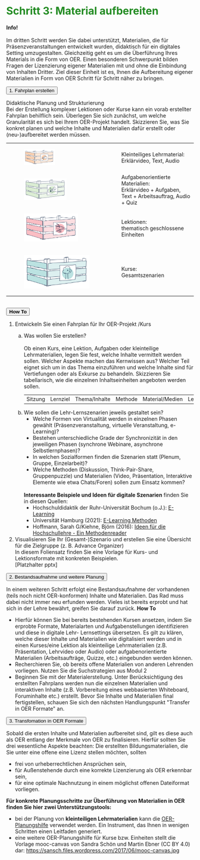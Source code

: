 <h1 style="color:#228b22">Schritt 3: Material aufbereiten</h1>
<link rel="stylesheet" href="https://cdnjs.cloudflare.com/ajax/libs/font-awesome/4.7.0/css/font-awesome.min.css">

<div class="infobox">
  <p><i class="fa fa-info-circle" style="color:blue"></i>  <b>Info!</b>
    <br><br>
    Im dritten Schritt werden Sie dabei unterstützt, Materialien, die für Präsenzveranstaltungen entwickelt wurden, didaktisch für ein digitales Setting umzugestalten. Gleichzeitig geht es um die Überführung Ihres Materials in die Form von OER. Einen besonderen Schwerpunkt bilden Fragen der Lizenzierung eigener Materialien mit und ohne die Einbindung von Inhalten Dritter. Ziel dieser Einheit ist es, Ihnen die Aufbereitung eigener Materialien in Form von OER Schritt für Schritt näher zu bringen.
  </p>
</div>

<div>
  <button class="accordion outer">1. Fahrplan erstellen</button>
  <div class="panel">
    <p>Didaktische Planung und Strukturierung
      <br>
      Bei der Erstellung komplexer Lektionen oder Kurse kann ein vorab erstellter Fahrplan behilflich sein. Überlegen Sie sich zunächst, um welche Granularität es sich bei Ihrem OER-Projekt handelt. Skizzieren Sie, was Sie konkret planen und welche Inhalte und Materialien dafür erstellt oder (neu-)aufbereitet werden müssen.
      <br>
      <table id="invisible">
        <tr>
          <td valign="middle" text-align="left" width="60%">
            <figure style="float:left;align:middle;">
              <img src="images/korb_orange.svg" alt="kleinteiliges Lehrmaterial" title="kleinteiliges Lehrmaterial" width="40%" height="40%"/>
            </figure>
          </td>
          <td valign="left" text-align="left" width="40%">
            Kleinteiliges Lehrmaterial:<br>Erklärvideo, Text, Audio
          </td>
        </tr>
        <tr>
          <td valign="middle" text-align="left" width="60%">
            <figure style="float:left;align:middle;">
              <img src="images/korb_green.svg" alt="aufgabenorientiertes Material" title="aufgabenorientiertes Material" width="55%" height="55%"/>
            </figure>
          </td>
          <td valign="left" text-align="left" width="40%">
            Aufgabenorientierte Materialien:<br>Erklärvideo + Aufgaben, Text + Arbeitsauftrag, Audio + Quiz
          </td>
        </tr>
        <tr>
          <td valign="middle" text-align="left" width="60%">
            <figure style="float:left;align:middle;">
              <img src="images/korb_red.svg" alt="Lektion" title="Lektion" width="70%" height="70%"/>
            </figure>
          </td>
          <td valign="left" text-align="left" width="40%">
            Lektionen:<br>thematisch geschlossene Einheiten
          </td>
        </tr>
        <tr>
          <td valign="middle" text-align="left" width="60%">
            <figure style="float:left;align:middle;">
              <img src="images/korb_blue.svg" alt="Kurs" title="Kurs" width="85%" height="85%"/>
            </figure>
          </td>
          <td valign="left" text-align="left" width="40%">
            Kurse:<br>Gesamtszenarien
          </td>
        </tr>
      </table>
      <br>
      <div>
        <button class="accordion inner"><b>How To</b></button>
        <div class="panel">
          <p>
            <ol type="1">
              <li>Entwickeln Sie einen Fahrplan für Ihr OER-Projekt /Kurs</li>
                <ol type="a">
                  <li>Was wollen Sie erstellen?<br><br>Ob einen Kurs, eine Lektion, Aufgaben oder kleinteilige Lehrmaterialien, legen Sie fest, welche Inhalte vermittelt werden sollen. Welcher Aspekte machen das Kernwissen aus? Welcher Teil eignet sich um in das Thema einzuführen und welche Inhalte sind für Vertiefungen oder als Exkurse zu behandeln. Skizzieren Sie tabellarisch, wie die einzelnen Inhaltseinheiten angeboten werden sollen.<br>
                    <table>
                      <tr>
                        <td valign="middle" text-align="left">
                          Sitzung
                        </td>
                        <td valign="middle" text-align="left">
                          Lernziel
                        </td>
                        <td valign="middle" text-align="left">
                          Thema/Inhalte
                        </td>
                        <td valign="middle" text-align="left">
                          Methode
                        </td>
                        <td valign="middle" text-align="left">
                          Material/Medien
                        </td>
                        <td valign="middle" text-align="left">
                          Lernüberprüfung
                        </td>
                      </tr>
                    </table>
                  </li>
                  <li> Wie sollen die Lehr-Lernszenarien jeweils gestaltet sein?<br>
                    <ul style="list-style-type:disc">
                      <li>Welche Formen von Virtualität werden in einzelnen Phasen gewählt (Präsenzveranstaltung, virtuelle Veranstaltung, e-Learning)?</li>
                      <li>Bestehen unterschiedliche Grade der Synchronizität in den jeweiligen Phasen (synchrone Webinare, asynchrone Selbstlernphasen)?</li>
                      <li>In welchen Sozialformen finden die Szenarien statt (Plenum, Gruppe, Einzelarbeit)?</li>
                      <li>Welche Methoden (Diskussion, Think-Pair-Share, Gruppenpuzzle) und Materialien (Video, Präsentation, Interaktive Elemente wie etwa Chats/Foren) sollen zum Einsatz kommen?</li>
                    </ul>
                    <br>
                    <b>Interessante Beispiele und Ideen für digitale Szenarien</b> finden Sie in diesen Quellen:
                    <br>
                    <ul style="list-style-type:disc">
                      <li>Hochschuldidaktik der Ruhr-Universität Bochum (o.J.): <a aria-describedby="Link zur Quelle" href="https://dbs-lin.ruhr-uni-bochum.de/lehreladen/e-learning-technik-in-der-lehre/" target="_blank">E-Learning</a></li>
                      <li>Universität Hamburg (2021): <a aria-describedby="Link zur Quelle" href="https://www.uni-hamburg.de/elearning/methoden.html" target="_blank">E-Learning Methoden </a></li>
                      <li>Hoffmann, Sarah G/Kiehne, Björn (2016): <a aria-describedby="Link zur Quelle" href="http://Ideen für die HochschullehreEin Methodenreader" target="_blank">Ideen für die Hochschullehre - Ein Methodenreader</a></li>
                    </ul>
                  </li>
                </ol>
              </li>
              <li>Visualisieren Sie Ihr (Gesamt-)Szenario und erstellen Sie eine Übersicht für die Zielgruppe (z. B. Advance Organizer)</b><br>
                In diesem Foliensatz finden Sie eine Vorlage für Kurs- und Lektionsformate mit konkreten Beispielen.
                <br>
                [Platzhalter pptx]
              </li>
            </ol>
          </p>
        </div>
      </div>
    </p>
  </div>
  <button class="accordion outer">2. Bestandsaufnahme und weitere Planung</button>
  <div class="panel">
    <p>In einem weiteren Schritt erfolgt eine Bestandsaufnahme der vorhandenen (teils noch nicht OER-konformen) Inhalte und Materialien. Das Rad muss dabei nicht immer neu erfunden werden. Vieles ist bereits erprobt und hat sich in der Lehre bewährt, greifen Sie darauf zurück.
      <b>How To</b><br>
      <ul style="list-style-type:disc">
        <li>Hierfür können Sie bei bereits bestehenden Kursen ansetzen, indem Sie erprobte Formate, Materialarten und Aufgabenstellungen identifizieren und diese in digitale Lehr- Lernsettings übersetzen. Es gilt zu klären, welche dieser Inhalte und Materialien wie digitalisiert werden und in einen Kurses/eine Lektion als kleinteilige Lehrmaterialien (z.B. Präsentation, Lehrvideo oder Audio) oder aufgabenorientierte Materialien (Arbeitsaufträge, Quizze, etc.) eingebunden werden können. </li>
        <li>Recherchieren Sie, ob bereits offene Materialien von anderen Lehrenden vorliegen. Nutzen Sie die Suchstrategien aus Modul 2</li>
        <li>Beginnen Sie mit der Materialerstellung. Unter Berücksichtigung des erstellten Fahrplans werden nun die einzelnen Materialien und interaktiven Inhalte (z.B. Vorbereitung eines webbasierten Whiteboard, Foruminhalte etc.) erstellt. Bevor Sie Inhalte und Materialien final fertigstellen, schauen Sie sich den nächsten Handlungspunkt "Transfer in OER Formate" an.</li>
      </ul>
    </p>
  </div>
  <button class="accordion outer">3. Transfomation in OER Formate</button>
  <div class="panel">
    <p>Sobald die ersten Inhalte und Materialien aufbereitet sind, gilt es diese auch als OER entlang der Merkmale von OER zu finalisieren. Hierfür sollten Sie drei wesentliche Aspekte beachten: Die erstellten Bildungsmaterialien, die Sie unter eine offene eine Lizenz stellen möchten, sollten
      <ul style="list-style-type:disc">
        <li>frei von urheberrechtlichen Ansprüchen sein,</li>
        <li>für Außenstehende durch eine korrekte Lizenzierung als OER erkennbar sein,</li>
        <li>für eine optimale Nachnutzung in einem möglichst offenen Dateiformat vorliegen.</li>
      </ul>
      <b>Für konkrete Planungsschritte zur Überführung von Materialien in OER finden Sie hier zwei Unterstützungstools:</b>
      <ul style="list-style-type:disc">
        <li>bei der Planung von <b>kleinteiligen Lehrmaterialien</b> kann die <a aria-describedby="Link zur Quelle" href="https://tibhannover.gitlab.io/oer/oer-wizard/html/wizard-modal.html" target="_blank">OER-Planungshilfe</a> verwendet werden. Ein Instrument, das Ihnen in wenigen Schritten einen Leitfaden generiert.</li>
        <li>eine weitere OER-Planungshilfe für Kurse bzw. Einheiten stellt die Vorlage mooc-canvas von Sandra Schön und Martin Ebner (CC BY 4.0) dar: <a aria-describedby="Link zur Quelle" href="https://sansch.files.wordpress.com/2017/06/mooc-canvas.jpg" target="_blank">https://sansch.files.wordpress.com/2017/06/mooc-canvas.jpg</a></li>
      </ul>
    </p>
  </div>
</div>

<script>
/* accordion script file */
  var outerAcc = document.getElementsByClassName("outer");
  for (var i = 0; i < outerAcc.length; i++) {
    outerAcc[i].addEventListener("click", function() {
      var panel = this.nextElementSibling;
      /* if panel already open */
      if (panel.style.maxHeight) {
        this.classList.toggle('activeA', false);
        panel.style.maxHeight = null;
        return;
      }
      /* else */
      for (var j = 0 ; j < acc.length; j++) {
        outerAcc[j].classList.toggle('activeA', false);
        var p = outerAcc[j].nextElementSibling;
        p.style.maxHeight = null;
      }
      this.classList.toggle('activeA', true);
      panel.style.maxHeight = panel.scrollHeight + "px";
    });
  }
/* for inner accordions */
  var innerAcc = document.getElementsByName("inner");
  for (var k = 0; i < innerAcc.length; i++) {
    innerAcc[k].addEventListener("click", function() {
      var panel = this.nextElementSibling;
      /* if panel already open */
      if (panel.style.maxHeight) {
        this.classList.toggle('activeA', false);
        panel.style.maxHeight = null;
        return;
      }
      /* else for outer accordion */
      for (var l = 0 ; j < acc.length; j++) {
        innerAcc[l].classList.toggle('activeA', false);
        var p = innerAcc[l].nextElementSibling;
        p.style.maxHeight = null;
      }
      this.classList.toggle('activeA', true);
      panel.style.maxHeight = panel.scrollHeight + "px";
    });
  }
</script>

